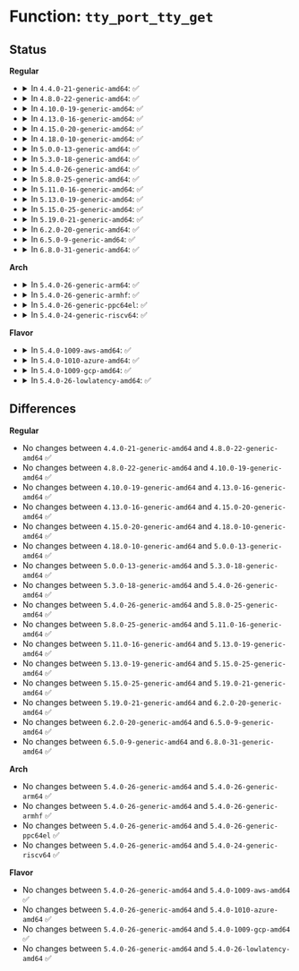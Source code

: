 # Function: <code>tty_port_tty_get</code>

## Status
<b>Regular</b>
<ul>
<li>
<details>
<summary>In <code>4.4.0-21-generic-amd64</code>: ✅</summary>

```c
struct tty_struct * tty_port_tty_get(struct tty_port * port)
```

```json
{
  "name": "tty_port_tty_get",
  "collision_type": "Unique Global",
  "inline_type": "No",
  "funcs": [
    {
      "addr": 18446744071584004704,
      "name": "tty_port_tty_get",
      "external": true,
      "loc": "drivers/tty/tty_port.c:169",
      "file": "drivers/tty/tty_port.c",
      "inline": "seen, unknown",
      "caller_inline": [],
      "caller_func": [
        "drivers/tty/tty_port.c:tty_port_tty_hangup",
        "drivers/tty/tty_port.c:tty_port_tty_wakeup",
        "drivers/tty/hvc/hvc_console.c:hvc_set_winsz",
        "drivers/tty/hvc/hvc_console.c:hvc_remove",
        "drivers/tty/hvc/hvc_console.c:hvc_poll",
        "drivers/tty/serial/serial_core.c:uart_remove_one_port"
      ]
    }
  ],
  "symbols": [
    {
      "addr": 18446744071584004704,
      "name": "tty_port_tty_get",
      "section": ".text",
      "bind": "STB_GLOBAL",
      "size": 130
    }
  ]
}
```
</details>
</li>
<li>
<details>
<summary>In <code>4.8.0-22-generic-amd64</code>: ✅</summary>

```c
struct tty_struct * tty_port_tty_get(struct tty_port * port)
```

```json
{
  "name": "tty_port_tty_get",
  "collision_type": "Unique Global",
  "inline_type": "No",
  "funcs": [
    {
      "addr": 18446744071584336224,
      "name": "tty_port_tty_get",
      "external": true,
      "loc": "drivers/tty/tty_port.c:169",
      "file": "drivers/tty/tty_port.c",
      "inline": "seen, unknown",
      "caller_inline": [],
      "caller_func": [
        "drivers/tty/tty_port.c:tty_port_tty_wakeup",
        "drivers/tty/tty_port.c:tty_port_tty_hangup",
        "drivers/tty/hvc/hvc_console.c:hvc_remove",
        "drivers/tty/hvc/hvc_console.c:hvc_poll",
        "drivers/tty/hvc/hvc_console.c:hvc_set_winsz",
        "drivers/tty/serial/serial_core.c:uart_remove_one_port"
      ]
    }
  ],
  "symbols": [
    {
      "addr": 18446744071584336224,
      "name": "tty_port_tty_get",
      "section": ".text",
      "bind": "STB_GLOBAL",
      "size": 130
    }
  ]
}
```
</details>
</li>
<li>
<details>
<summary>In <code>4.10.0-19-generic-amd64</code>: ✅</summary>

```c
struct tty_struct * tty_port_tty_get(struct tty_port * port)
```

```json
{
  "name": "tty_port_tty_get",
  "collision_type": "Unique Global",
  "inline_type": "No",
  "funcs": [
    {
      "addr": 18446744071584518064,
      "name": "tty_port_tty_get",
      "external": true,
      "loc": "drivers/tty/tty_port.c:169",
      "file": "drivers/tty/tty_port.c",
      "inline": "seen, unknown",
      "caller_inline": [],
      "caller_func": [
        "drivers/tty/tty_port.c:tty_port_tty_wakeup",
        "drivers/tty/tty_port.c:tty_port_tty_hangup",
        "drivers/tty/hvc/hvc_console.c:hvc_remove",
        "drivers/tty/hvc/hvc_console.c:hvc_poll",
        "drivers/tty/hvc/hvc_console.c:hvc_set_winsz",
        "drivers/tty/serial/serial_core.c:uart_remove_one_port"
      ]
    }
  ],
  "symbols": [
    {
      "addr": 18446744071584518064,
      "name": "tty_port_tty_get",
      "section": ".text",
      "bind": "STB_GLOBAL",
      "size": 130
    }
  ]
}
```
</details>
</li>
<li>
<details>
<summary>In <code>4.13.0-16-generic-amd64</code>: ✅</summary>

```c
struct tty_struct * tty_port_tty_get(struct tty_port * port)
```

```json
{
  "name": "tty_port_tty_get",
  "collision_type": "Unique Global",
  "inline_type": "No",
  "funcs": [
    {
      "addr": 18446744071584594304,
      "name": "tty_port_tty_get",
      "external": true,
      "loc": "drivers/tty/tty_port.c:282",
      "file": "drivers/tty/tty_port.c",
      "inline": "seen, unknown",
      "caller_inline": [],
      "caller_func": [
        "drivers/tty/tty_port.c:tty_port_tty_hangup",
        "drivers/tty/tty_port.c:tty_port_default_wakeup",
        "drivers/tty/hvc/hvc_console.c:hvc_remove",
        "drivers/tty/hvc/hvc_console.c:hvc_poll",
        "drivers/tty/hvc/hvc_console.c:hvc_set_winsz",
        "drivers/tty/serial/serial_core.c:uart_remove_one_port"
      ]
    }
  ],
  "symbols": [
    {
      "addr": 18446744071584594304,
      "name": "tty_port_tty_get",
      "section": ".text",
      "bind": "STB_GLOBAL",
      "size": 65
    }
  ]
}
```
</details>
</li>
<li>
<details>
<summary>In <code>4.15.0-20-generic-amd64</code>: ✅</summary>

```c
struct tty_struct * tty_port_tty_get(struct tty_port * port)
```

```json
{
  "name": "tty_port_tty_get",
  "collision_type": "Unique Global",
  "inline_type": "No",
  "funcs": [
    {
      "addr": 18446744071585009888,
      "name": "tty_port_tty_get",
      "external": true,
      "loc": "drivers/tty/tty_port.c:283",
      "file": "drivers/tty/tty_port.c",
      "inline": "seen, unknown",
      "caller_inline": [],
      "caller_func": [
        "drivers/tty/tty_port.c:tty_port_tty_hangup",
        "drivers/tty/tty_port.c:tty_port_default_wakeup",
        "drivers/tty/hvc/hvc_console.c:hvc_remove",
        "drivers/tty/hvc/hvc_console.c:hvc_poll",
        "drivers/tty/hvc/hvc_console.c:hvc_set_winsz",
        "drivers/tty/serial/serial_core.c:uart_remove_one_port",
        "drivers/tty/serdev/serdev-ttyport.c:ttyport_write_wakeup"
      ]
    }
  ],
  "symbols": [
    {
      "addr": 18446744071585009888,
      "name": "tty_port_tty_get",
      "section": ".text",
      "bind": "STB_GLOBAL",
      "size": 71
    }
  ]
}
```
</details>
</li>
<li>
<details>
<summary>In <code>4.18.0-10-generic-amd64</code>: ✅</summary>

```c
struct tty_struct * tty_port_tty_get(struct tty_port * port)
```

```json
{
  "name": "tty_port_tty_get",
  "collision_type": "Unique Global",
  "inline_type": "No",
  "funcs": [
    {
      "addr": 18446744071585244016,
      "name": "tty_port_tty_get",
      "external": true,
      "loc": "drivers/tty/tty_port.c:283",
      "file": "drivers/tty/tty_port.c",
      "inline": "seen, unknown",
      "caller_inline": [],
      "caller_func": [
        "drivers/tty/tty_port.c:tty_port_tty_hangup",
        "drivers/tty/tty_port.c:tty_port_default_wakeup",
        "drivers/tty/hvc/hvc_console.c:hvc_remove",
        "drivers/tty/hvc/hvc_console.c:hvc_poll",
        "drivers/tty/hvc/hvc_console.c:hvc_set_winsz",
        "drivers/tty/serial/serial_core.c:uart_remove_one_port",
        "drivers/tty/serdev/serdev-ttyport.c:ttyport_write_wakeup"
      ]
    }
  ],
  "symbols": [
    {
      "addr": 18446744071585244016,
      "name": "tty_port_tty_get",
      "section": ".text",
      "bind": "STB_GLOBAL",
      "size": 71
    }
  ]
}
```
</details>
</li>
<li>
<details>
<summary>In <code>5.0.0-13-generic-amd64</code>: ✅</summary>

```c
struct tty_struct * tty_port_tty_get(struct tty_port * port)
```

```json
{
  "name": "tty_port_tty_get",
  "collision_type": "Unique Global",
  "inline_type": "No",
  "funcs": [
    {
      "addr": 18446744071585363440,
      "name": "tty_port_tty_get",
      "external": true,
      "loc": "drivers/tty/tty_port.c:282",
      "file": "drivers/tty/tty_port.c",
      "inline": "seen, unknown",
      "caller_inline": [],
      "caller_func": [
        "drivers/tty/tty_port.c:tty_port_tty_hangup",
        "drivers/tty/tty_port.c:tty_port_default_wakeup",
        "drivers/tty/hvc/hvc_console.c:hvc_remove",
        "drivers/tty/hvc/hvc_console.c:__hvc_poll",
        "drivers/tty/hvc/hvc_console.c:hvc_set_winsz",
        "drivers/tty/serial/serial_core.c:uart_remove_one_port",
        "drivers/tty/serdev/serdev-ttyport.c:ttyport_write_wakeup"
      ]
    }
  ],
  "symbols": [
    {
      "addr": 18446744071585363440,
      "name": "tty_port_tty_get",
      "section": ".text",
      "bind": "STB_GLOBAL",
      "size": 71
    }
  ]
}
```
</details>
</li>
<li>
<details>
<summary>In <code>5.3.0-18-generic-amd64</code>: ✅</summary>

```c
struct tty_struct * tty_port_tty_get(struct tty_port * port)
```

```json
{
  "name": "tty_port_tty_get",
  "collision_type": "Unique Global",
  "inline_type": "No",
  "funcs": [
    {
      "addr": 18446744071585577088,
      "name": "tty_port_tty_get",
      "external": true,
      "loc": "drivers/tty/tty_port.c:282",
      "file": "drivers/tty/tty_port.c",
      "inline": "seen, unknown",
      "caller_inline": [],
      "caller_func": [
        "drivers/tty/tty_port.c:tty_port_tty_hangup",
        "drivers/tty/tty_port.c:tty_port_default_wakeup",
        "drivers/tty/hvc/hvc_console.c:hvc_remove",
        "drivers/tty/hvc/hvc_console.c:__hvc_poll",
        "drivers/tty/hvc/hvc_console.c:hvc_set_winsz",
        "drivers/tty/serial/serial_core.c:uart_remove_one_port",
        "drivers/tty/serdev/serdev-ttyport.c:ttyport_write_wakeup"
      ]
    }
  ],
  "symbols": [
    {
      "addr": 18446744071585577088,
      "name": "tty_port_tty_get",
      "section": ".text",
      "bind": "STB_GLOBAL",
      "size": 77
    }
  ]
}
```
</details>
</li>
<li>
<details>
<summary>In <code>5.4.0-26-generic-amd64</code>: ✅</summary>

```c
struct tty_struct * tty_port_tty_get(struct tty_port * port)
```

```json
{
  "name": "tty_port_tty_get",
  "collision_type": "Unique Global",
  "inline_type": "No",
  "funcs": [
    {
      "addr": 18446744071585718048,
      "name": "tty_port_tty_get",
      "external": true,
      "loc": "drivers/tty/tty_port.c:283",
      "file": "drivers/tty/tty_port.c",
      "inline": "seen, unknown",
      "caller_inline": [],
      "caller_func": [
        "drivers/tty/tty_port.c:tty_port_tty_hangup",
        "drivers/tty/tty_port.c:tty_port_default_wakeup",
        "drivers/tty/hvc/hvc_console.c:hvc_remove",
        "drivers/tty/hvc/hvc_console.c:__hvc_poll",
        "drivers/tty/hvc/hvc_console.c:hvc_set_winsz",
        "drivers/tty/serial/serial_core.c:uart_remove_one_port",
        "drivers/tty/serdev/serdev-ttyport.c:ttyport_write_wakeup"
      ]
    }
  ],
  "symbols": [
    {
      "addr": 18446744071585718048,
      "name": "tty_port_tty_get",
      "section": ".text",
      "bind": "STB_GLOBAL",
      "size": 77
    }
  ]
}
```
</details>
</li>
<li>
<details>
<summary>In <code>5.8.0-25-generic-amd64</code>: ✅</summary>

```c
struct tty_struct * tty_port_tty_get(struct tty_port * port)
```

```json
{
  "name": "tty_port_tty_get",
  "collision_type": "Unique Global",
  "inline_type": "No",
  "funcs": [
    {
      "addr": 18446744071586445872,
      "name": "tty_port_tty_get",
      "external": true,
      "loc": "drivers/tty/tty_port.c:283",
      "file": "drivers/tty/tty_port.c",
      "inline": "seen, unknown",
      "caller_inline": [],
      "caller_func": [
        "drivers/tty/tty_port.c:tty_port_tty_hangup",
        "drivers/tty/tty_port.c:tty_port_default_wakeup",
        "drivers/tty/hvc/hvc_console.c:hvc_remove",
        "drivers/tty/hvc/hvc_console.c:__hvc_poll",
        "drivers/tty/hvc/hvc_console.c:hvc_set_winsz",
        "drivers/tty/serial/serial_core.c:uart_remove_one_port",
        "drivers/tty/serdev/serdev-ttyport.c:ttyport_write_wakeup"
      ]
    }
  ],
  "symbols": [
    {
      "addr": 18446744071586445872,
      "name": "tty_port_tty_get",
      "section": ".text",
      "bind": "STB_GLOBAL",
      "size": 123
    }
  ]
}
```
</details>
</li>
<li>
<details>
<summary>In <code>5.11.0-16-generic-amd64</code>: ✅</summary>

```c
struct tty_struct * tty_port_tty_get(struct tty_port * port)
```

```json
{
  "name": "tty_port_tty_get",
  "collision_type": "Unique Global",
  "inline_type": "No",
  "funcs": [
    {
      "addr": 18446744071586560176,
      "name": "tty_port_tty_get",
      "external": true,
      "loc": "drivers/tty/tty_port.c:283",
      "file": "drivers/tty/tty_port.c",
      "inline": "seen, unknown",
      "caller_inline": [],
      "caller_func": [
        "drivers/tty/tty_port.c:tty_port_tty_hangup",
        "drivers/tty/tty_port.c:tty_port_default_wakeup",
        "drivers/tty/hvc/hvc_console.c:hvc_remove",
        "drivers/tty/hvc/hvc_console.c:__hvc_poll",
        "drivers/tty/hvc/hvc_console.c:hvc_set_winsz",
        "drivers/tty/serial/serial_core.c:uart_remove_one_port",
        "drivers/tty/serdev/serdev-ttyport.c:ttyport_write_wakeup"
      ]
    }
  ],
  "symbols": [
    {
      "addr": 18446744071586560176,
      "name": "tty_port_tty_get",
      "section": ".text",
      "bind": "STB_GLOBAL",
      "size": 123
    }
  ]
}
```
</details>
</li>
<li>
<details>
<summary>In <code>5.13.0-19-generic-amd64</code>: ✅</summary>

```c
struct tty_struct * tty_port_tty_get(struct tty_port * port)
```

```json
{
  "name": "tty_port_tty_get",
  "collision_type": "Unique Global",
  "inline_type": "No",
  "funcs": [
    {
      "addr": 18446744071586445136,
      "name": "tty_port_tty_get",
      "external": true,
      "loc": "drivers/tty/tty_port.c:284",
      "file": "drivers/tty/tty_port.c",
      "inline": "seen, unknown",
      "caller_inline": [],
      "caller_func": [
        "drivers/tty/tty_port.c:tty_port_tty_hangup",
        "drivers/tty/tty_port.c:tty_port_default_wakeup",
        "drivers/tty/hvc/hvc_console.c:hvc_remove",
        "drivers/tty/hvc/hvc_console.c:__hvc_poll",
        "drivers/tty/hvc/hvc_console.c:hvc_set_winsz",
        "drivers/tty/serial/serial_core.c:uart_remove_one_port",
        "drivers/tty/serdev/serdev-ttyport.c:ttyport_write_wakeup"
      ]
    }
  ],
  "symbols": [
    {
      "addr": 18446744071586445136,
      "name": "tty_port_tty_get",
      "section": ".text",
      "bind": "STB_GLOBAL",
      "size": 123
    }
  ]
}
```
</details>
</li>
<li>
<details>
<summary>In <code>5.15.0-25-generic-amd64</code>: ✅</summary>

```c
struct tty_struct * tty_port_tty_get(struct tty_port * port)
```

```json
{
  "name": "tty_port_tty_get",
  "collision_type": "Unique Global",
  "inline_type": "No",
  "funcs": [
    {
      "addr": 18446744071586971568,
      "name": "tty_port_tty_get",
      "external": true,
      "loc": "drivers/tty/tty_port.c:284",
      "file": "drivers/tty/tty_port.c",
      "inline": "seen, unknown",
      "caller_inline": [],
      "caller_func": [
        "drivers/tty/tty_port.c:tty_port_tty_hangup",
        "drivers/tty/tty_port.c:tty_port_default_wakeup",
        "drivers/tty/hvc/hvc_console.c:hvc_remove",
        "drivers/tty/hvc/hvc_console.c:__hvc_poll",
        "drivers/tty/hvc/hvc_console.c:hvc_set_winsz",
        "drivers/tty/serial/serial_core.c:uart_remove_one_port",
        "drivers/tty/serial/8250/8250_port.c:serial8250_update_uartclk",
        "drivers/tty/serdev/serdev-ttyport.c:ttyport_write_wakeup"
      ]
    }
  ],
  "symbols": [
    {
      "addr": 18446744071586971568,
      "name": "tty_port_tty_get",
      "section": ".text",
      "bind": "STB_GLOBAL",
      "size": 123
    }
  ]
}
```
</details>
</li>
<li>
<details>
<summary>In <code>5.19.0-21-generic-amd64</code>: ✅</summary>

```c
struct tty_struct * tty_port_tty_get(struct tty_port * port)
```

```json
{
  "name": "tty_port_tty_get",
  "collision_type": "Unique Global",
  "inline_type": "No",
  "funcs": [
    {
      "addr": 18446744071588267760,
      "name": "tty_port_tty_get",
      "external": true,
      "loc": "drivers/tty/tty_port.c:301",
      "file": "drivers/tty/tty_port.c",
      "inline": "seen, unknown",
      "caller_inline": [],
      "caller_func": [
        "drivers/tty/tty_port.c:tty_port_tty_hangup",
        "drivers/tty/tty_port.c:tty_port_default_wakeup",
        "drivers/tty/hvc/hvc_console.c:hvc_remove",
        "drivers/tty/hvc/hvc_console.c:__hvc_poll",
        "drivers/tty/hvc/hvc_console.c:__hvc_poll",
        "drivers/tty/hvc/hvc_console.c:hvc_set_winsz",
        "drivers/tty/serial/serial_core.c:uart_remove_one_port",
        "drivers/tty/serial/8250/8250_port.c:serial8250_update_uartclk",
        "drivers/tty/serdev/serdev-ttyport.c:ttyport_write_wakeup"
      ]
    }
  ],
  "symbols": [
    {
      "addr": 18446744071588267760,
      "name": "tty_port_tty_get",
      "section": ".text",
      "bind": "STB_GLOBAL",
      "size": 127
    }
  ]
}
```
</details>
</li>
<li>
<details>
<summary>In <code>6.2.0-20-generic-amd64</code>: ✅</summary>

```c
struct tty_struct * tty_port_tty_get(struct tty_port * port)
```

```json
{
  "name": "tty_port_tty_get",
  "collision_type": "Unique Global",
  "inline_type": "No",
  "funcs": [
    {
      "addr": 18446744071589682480,
      "name": "tty_port_tty_get",
      "external": true,
      "loc": "drivers/tty/tty_port.c:322",
      "file": "drivers/tty/tty_port.c",
      "inline": "seen, unknown",
      "caller_inline": [],
      "caller_func": [
        "drivers/tty/tty_port.c:tty_port_tty_hangup",
        "drivers/tty/tty_port.c:tty_port_default_wakeup",
        "drivers/tty/hvc/hvc_console.c:hvc_remove",
        "drivers/tty/hvc/hvc_console.c:__hvc_poll",
        "drivers/tty/hvc/hvc_console.c:__hvc_poll",
        "drivers/tty/hvc/hvc_console.c:hvc_set_winsz",
        "drivers/tty/serial/serial_core.c:uart_remove_one_port",
        "drivers/tty/serial/8250/8250_port.c:serial8250_update_uartclk",
        "drivers/tty/serdev/serdev-ttyport.c:ttyport_write_wakeup"
      ]
    }
  ],
  "symbols": [
    {
      "addr": 18446744071589682480,
      "name": "tty_port_tty_get",
      "section": ".text",
      "bind": "STB_GLOBAL",
      "size": 128
    }
  ]
}
```
</details>
</li>
<li>
<details>
<summary>In <code>6.5.0-9-generic-amd64</code>: ✅</summary>

```c
struct tty_struct * tty_port_tty_get(struct tty_port * port)
```

```json
{
  "name": "tty_port_tty_get",
  "collision_type": "Unique Global",
  "inline_type": "No",
  "funcs": [
    {
      "addr": 18446744071589987088,
      "name": "tty_port_tty_get",
      "external": true,
      "loc": "drivers/tty/tty_port.c:322",
      "file": "drivers/tty/tty_port.c",
      "inline": "seen, unknown",
      "caller_inline": [],
      "caller_func": [
        "drivers/tty/tty_port.c:tty_port_tty_hangup",
        "drivers/tty/tty_port.c:tty_port_default_wakeup",
        "drivers/tty/hvc/hvc_console.c:hvc_remove",
        "drivers/tty/hvc/hvc_console.c:__hvc_poll",
        "drivers/tty/hvc/hvc_console.c:__hvc_poll",
        "drivers/tty/hvc/hvc_console.c:hvc_set_winsz",
        "drivers/tty/serial/serial_core.c:serial_core_remove_one_port",
        "drivers/tty/serial/8250/8250_port.c:serial8250_update_uartclk",
        "drivers/tty/serdev/serdev-ttyport.c:ttyport_write_wakeup"
      ]
    }
  ],
  "symbols": [
    {
      "addr": 18446744071589987088,
      "name": "tty_port_tty_get",
      "section": ".text",
      "bind": "STB_GLOBAL",
      "size": 128
    }
  ]
}
```
</details>
</li>
<li>
<details>
<summary>In <code>6.8.0-31-generic-amd64</code>: ✅</summary>

```c
struct tty_struct * tty_port_tty_get(struct tty_port * port)
```

```json
{
  "name": "tty_port_tty_get",
  "collision_type": "Unique Global",
  "inline_type": "No",
  "funcs": [
    {
      "addr": 18446744071590325600,
      "name": "tty_port_tty_get",
      "external": true,
      "loc": "drivers/tty/tty_port.c:322",
      "file": "drivers/tty/tty_port.c",
      "inline": "seen, unknown",
      "caller_inline": [],
      "caller_func": [
        "drivers/tty/tty_port.c:tty_port_tty_hangup",
        "drivers/tty/tty_port.c:tty_port_default_wakeup",
        "drivers/tty/hvc/hvc_console.c:hvc_remove",
        "drivers/tty/hvc/hvc_console.c:__hvc_poll",
        "drivers/tty/hvc/hvc_console.c:__hvc_poll",
        "drivers/tty/hvc/hvc_console.c:hvc_set_winsz",
        "drivers/tty/serial/serial_core.c:serial_core_remove_one_port",
        "drivers/tty/serial/8250/8250_port.c:serial8250_update_uartclk",
        "drivers/tty/serdev/serdev-ttyport.c:ttyport_write_wakeup"
      ]
    }
  ],
  "symbols": [
    {
      "addr": 18446744071590325600,
      "name": "tty_port_tty_get",
      "section": ".text",
      "bind": "STB_GLOBAL",
      "size": 128
    }
  ]
}
```
</details>
</li>
</ul>
<b>Arch</b>
<ul>
<li>
<details>
<summary>In <code>5.4.0-26-generic-arm64</code>: ✅</summary>

```c
struct tty_struct * tty_port_tty_get(struct tty_port * port)
```

```json
{
  "name": "tty_port_tty_get",
  "collision_type": "Unique Global",
  "inline_type": "No",
  "funcs": [
    {
      "addr": 18446603336498406152,
      "name": "tty_port_tty_get",
      "external": true,
      "loc": "drivers/tty/tty_port.c:283",
      "file": "drivers/tty/tty_port.c",
      "inline": "seen, unknown",
      "caller_inline": [],
      "caller_func": [
        "drivers/tty/tty_port.c:tty_port_tty_hangup",
        "drivers/tty/tty_port.c:tty_port_default_wakeup",
        "drivers/tty/hvc/hvc_console.c:hvc_remove",
        "drivers/tty/hvc/hvc_console.c:__hvc_poll",
        "drivers/tty/hvc/hvc_console.c:hvc_set_winsz",
        "drivers/tty/serial/serial_core.c:uart_remove_one_port",
        "drivers/tty/serdev/serdev-ttyport.c:ttyport_write_wakeup"
      ]
    }
  ],
  "symbols": [
    {
      "addr": 18446603336498406152,
      "name": "tty_port_tty_get",
      "section": ".text",
      "bind": "STB_GLOBAL",
      "size": 184
    }
  ]
}
```
</details>
</li>
<li>
<details>
<summary>In <code>5.4.0-26-generic-armhf</code>: ✅</summary>

```c
struct tty_struct * tty_port_tty_get(struct tty_port * port)
```

```json
{
  "name": "tty_port_tty_get",
  "collision_type": "Unique Global",
  "inline_type": "No",
  "funcs": [
    {
      "addr": 3231079452,
      "name": "tty_port_tty_get",
      "external": true,
      "loc": "drivers/tty/tty_port.c:283",
      "file": "drivers/tty/tty_port.c",
      "inline": "seen, unknown",
      "caller_inline": [],
      "caller_func": [
        "drivers/tty/tty_port.c:tty_port_tty_hangup",
        "drivers/tty/tty_port.c:tty_port_default_wakeup",
        "drivers/tty/hvc/hvc_console.c:hvc_remove",
        "drivers/tty/hvc/hvc_console.c:__hvc_poll",
        "drivers/tty/hvc/hvc_console.c:hvc_set_winsz",
        "drivers/tty/serial/serial_core.c:uart_remove_one_port",
        "drivers/tty/serdev/serdev-ttyport.c:ttyport_write_wakeup"
      ]
    }
  ],
  "symbols": [
    {
      "addr": 3231079452,
      "name": "tty_port_tty_get",
      "section": ".text",
      "bind": "STB_GLOBAL",
      "size": 80
    }
  ]
}
```
</details>
</li>
<li>
<details>
<summary>In <code>5.4.0-26-generic-ppc64el</code>: ✅</summary>

```c
struct tty_struct * tty_port_tty_get(struct tty_port * port)
```

```json
{
  "name": "tty_port_tty_get",
  "collision_type": "Unique Global",
  "inline_type": "No",
  "funcs": [
    {
      "addr": 13835058055291588400,
      "name": "tty_port_tty_get",
      "external": true,
      "loc": "drivers/tty/tty_port.c:283",
      "file": "drivers/tty/tty_port.c",
      "inline": "seen, unknown",
      "caller_inline": [],
      "caller_func": [
        "drivers/tty/tty_port.c:tty_port_tty_hangup",
        "drivers/tty/tty_port.c:tty_port_default_wakeup",
        "drivers/tty/hvc/hvsi_lib.c:hvsilib_open",
        "drivers/tty/hvc/hvsi.c:hvsi_interrupt",
        "drivers/tty/hvc/hvc_console.c:hvc_remove",
        "drivers/tty/hvc/hvc_console.c:__hvc_poll",
        "drivers/tty/hvc/hvc_console.c:__hvc_poll",
        "drivers/tty/hvc/hvc_console.c:hvc_set_winsz",
        "drivers/tty/serial/serial_core.c:uart_remove_one_port",
        "drivers/tty/serdev/serdev-ttyport.c:ttyport_write_wakeup"
      ]
    }
  ],
  "symbols": [
    {
      "addr": 13835058055291588400,
      "name": "tty_port_tty_get",
      "section": ".text",
      "bind": "STB_GLOBAL",
      "size": 132
    }
  ]
}
```
</details>
</li>
<li>
<details>
<summary>In <code>5.4.0-24-generic-riscv64</code>: ✅</summary>

```c
struct tty_struct * tty_port_tty_get(struct tty_port * port)
```

```json
{
  "name": "tty_port_tty_get",
  "collision_type": "Unique Global",
  "inline_type": "No",
  "funcs": [
    {
      "addr": 18446743936276064368,
      "name": "tty_port_tty_get",
      "external": true,
      "loc": "drivers/tty/tty_port.c:283",
      "file": "drivers/tty/tty_port.c",
      "inline": "seen, unknown",
      "caller_inline": [],
      "caller_func": [
        "drivers/tty/tty_port.c:tty_port_tty_hangup",
        "drivers/tty/tty_port.c:tty_port_default_wakeup",
        "drivers/tty/hvc/hvc_console.c:hvc_remove",
        "drivers/tty/hvc/hvc_console.c:__hvc_poll",
        "drivers/tty/hvc/hvc_console.c:__hvc_poll",
        "drivers/tty/hvc/hvc_console.c:hvc_set_winsz",
        "drivers/tty/serial/serial_core.c:uart_remove_one_port",
        "drivers/tty/serdev/serdev-ttyport.c:ttyport_write_wakeup"
      ]
    }
  ],
  "symbols": [
    {
      "addr": 18446743936276064368,
      "name": "tty_port_tty_get",
      "section": ".text",
      "bind": "STB_GLOBAL",
      "size": 78
    }
  ]
}
```
</details>
</li>
</ul>
<b>Flavor</b>
<ul>
<li>
<details>
<summary>In <code>5.4.0-1009-aws-amd64</code>: ✅</summary>

```c
struct tty_struct * tty_port_tty_get(struct tty_port * port)
```

```json
{
  "name": "tty_port_tty_get",
  "collision_type": "Unique Global",
  "inline_type": "No",
  "funcs": [
    {
      "addr": 18446744071585479072,
      "name": "tty_port_tty_get",
      "external": true,
      "loc": "drivers/tty/tty_port.c:283",
      "file": "drivers/tty/tty_port.c",
      "inline": "seen, unknown",
      "caller_inline": [],
      "caller_func": [
        "drivers/tty/tty_port.c:tty_port_tty_hangup",
        "drivers/tty/tty_port.c:tty_port_default_wakeup",
        "drivers/tty/hvc/hvc_console.c:hvc_remove",
        "drivers/tty/hvc/hvc_console.c:__hvc_poll",
        "drivers/tty/hvc/hvc_console.c:hvc_set_winsz",
        "drivers/tty/serial/serial_core.c:uart_remove_one_port",
        "drivers/tty/serdev/serdev-ttyport.c:ttyport_write_wakeup"
      ]
    }
  ],
  "symbols": [
    {
      "addr": 18446744071585479072,
      "name": "tty_port_tty_get",
      "section": ".text",
      "bind": "STB_GLOBAL",
      "size": 77
    }
  ]
}
```
</details>
</li>
<li>
<details>
<summary>In <code>5.4.0-1010-azure-amd64</code>: ✅</summary>

```c
struct tty_struct * tty_port_tty_get(struct tty_port * port)
```

```json
{
  "name": "tty_port_tty_get",
  "collision_type": "Unique Global",
  "inline_type": "No",
  "funcs": [
    {
      "addr": 18446744071585348992,
      "name": "tty_port_tty_get",
      "external": true,
      "loc": "drivers/tty/tty_port.c:283",
      "file": "drivers/tty/tty_port.c",
      "inline": "seen, unknown",
      "caller_inline": [],
      "caller_func": [
        "drivers/tty/tty_port.c:tty_port_tty_hangup",
        "drivers/tty/tty_port.c:tty_port_default_wakeup",
        "drivers/tty/hvc/hvc_console.c:hvc_remove",
        "drivers/tty/hvc/hvc_console.c:__hvc_poll",
        "drivers/tty/hvc/hvc_console.c:hvc_set_winsz",
        "drivers/tty/serial/serial_core.c:uart_remove_one_port"
      ]
    }
  ],
  "symbols": [
    {
      "addr": 18446744071585348992,
      "name": "tty_port_tty_get",
      "section": ".text",
      "bind": "STB_GLOBAL",
      "size": 77
    }
  ]
}
```
</details>
</li>
<li>
<details>
<summary>In <code>5.4.0-1009-gcp-amd64</code>: ✅</summary>

```c
struct tty_struct * tty_port_tty_get(struct tty_port * port)
```

```json
{
  "name": "tty_port_tty_get",
  "collision_type": "Unique Global",
  "inline_type": "No",
  "funcs": [
    {
      "addr": 18446744071585668448,
      "name": "tty_port_tty_get",
      "external": true,
      "loc": "drivers/tty/tty_port.c:283",
      "file": "drivers/tty/tty_port.c",
      "inline": "seen, unknown",
      "caller_inline": [],
      "caller_func": [
        "drivers/tty/tty_port.c:tty_port_tty_hangup",
        "drivers/tty/tty_port.c:tty_port_default_wakeup",
        "drivers/tty/hvc/hvc_console.c:hvc_remove",
        "drivers/tty/hvc/hvc_console.c:__hvc_poll",
        "drivers/tty/hvc/hvc_console.c:hvc_set_winsz",
        "drivers/tty/serial/serial_core.c:uart_remove_one_port",
        "drivers/tty/serdev/serdev-ttyport.c:ttyport_write_wakeup"
      ]
    }
  ],
  "symbols": [
    {
      "addr": 18446744071585668448,
      "name": "tty_port_tty_get",
      "section": ".text",
      "bind": "STB_GLOBAL",
      "size": 77
    }
  ]
}
```
</details>
</li>
<li>
<details>
<summary>In <code>5.4.0-26-lowlatency-amd64</code>: ✅</summary>

```c
struct tty_struct * tty_port_tty_get(struct tty_port * port)
```

```json
{
  "name": "tty_port_tty_get",
  "collision_type": "Unique Global",
  "inline_type": "No",
  "funcs": [
    {
      "addr": 18446744071585776544,
      "name": "tty_port_tty_get",
      "external": true,
      "loc": "drivers/tty/tty_port.c:283",
      "file": "drivers/tty/tty_port.c",
      "inline": "seen, unknown",
      "caller_inline": [],
      "caller_func": [
        "drivers/tty/tty_port.c:tty_port_tty_hangup",
        "drivers/tty/tty_port.c:tty_port_default_wakeup",
        "drivers/tty/hvc/hvc_console.c:hvc_remove",
        "drivers/tty/hvc/hvc_console.c:__hvc_poll",
        "drivers/tty/hvc/hvc_console.c:hvc_set_winsz",
        "drivers/tty/serial/serial_core.c:uart_remove_one_port",
        "drivers/tty/serdev/serdev-ttyport.c:ttyport_write_wakeup"
      ]
    }
  ],
  "symbols": [
    {
      "addr": 18446744071585776544,
      "name": "tty_port_tty_get",
      "section": ".text",
      "bind": "STB_GLOBAL",
      "size": 77
    }
  ]
}
```
</details>
</li>
</ul>

## Differences
<b>Regular</b>
<ul>
<li>
No changes between <code>4.4.0-21-generic-amd64</code> and <code>4.8.0-22-generic-amd64</code> ✅
</li>
<li>
No changes between <code>4.8.0-22-generic-amd64</code> and <code>4.10.0-19-generic-amd64</code> ✅
</li>
<li>
No changes between <code>4.10.0-19-generic-amd64</code> and <code>4.13.0-16-generic-amd64</code> ✅
</li>
<li>
No changes between <code>4.13.0-16-generic-amd64</code> and <code>4.15.0-20-generic-amd64</code> ✅
</li>
<li>
No changes between <code>4.15.0-20-generic-amd64</code> and <code>4.18.0-10-generic-amd64</code> ✅
</li>
<li>
No changes between <code>4.18.0-10-generic-amd64</code> and <code>5.0.0-13-generic-amd64</code> ✅
</li>
<li>
No changes between <code>5.0.0-13-generic-amd64</code> and <code>5.3.0-18-generic-amd64</code> ✅
</li>
<li>
No changes between <code>5.3.0-18-generic-amd64</code> and <code>5.4.0-26-generic-amd64</code> ✅
</li>
<li>
No changes between <code>5.4.0-26-generic-amd64</code> and <code>5.8.0-25-generic-amd64</code> ✅
</li>
<li>
No changes between <code>5.8.0-25-generic-amd64</code> and <code>5.11.0-16-generic-amd64</code> ✅
</li>
<li>
No changes between <code>5.11.0-16-generic-amd64</code> and <code>5.13.0-19-generic-amd64</code> ✅
</li>
<li>
No changes between <code>5.13.0-19-generic-amd64</code> and <code>5.15.0-25-generic-amd64</code> ✅
</li>
<li>
No changes between <code>5.15.0-25-generic-amd64</code> and <code>5.19.0-21-generic-amd64</code> ✅
</li>
<li>
No changes between <code>5.19.0-21-generic-amd64</code> and <code>6.2.0-20-generic-amd64</code> ✅
</li>
<li>
No changes between <code>6.2.0-20-generic-amd64</code> and <code>6.5.0-9-generic-amd64</code> ✅
</li>
<li>
No changes between <code>6.5.0-9-generic-amd64</code> and <code>6.8.0-31-generic-amd64</code> ✅
</li>
</ul>
<b>Arch</b>
<ul>
<li>
No changes between <code>5.4.0-26-generic-amd64</code> and <code>5.4.0-26-generic-arm64</code> ✅
</li>
<li>
No changes between <code>5.4.0-26-generic-amd64</code> and <code>5.4.0-26-generic-armhf</code> ✅
</li>
<li>
No changes between <code>5.4.0-26-generic-amd64</code> and <code>5.4.0-26-generic-ppc64el</code> ✅
</li>
<li>
No changes between <code>5.4.0-26-generic-amd64</code> and <code>5.4.0-24-generic-riscv64</code> ✅
</li>
</ul>
<b>Flavor</b>
<ul>
<li>
No changes between <code>5.4.0-26-generic-amd64</code> and <code>5.4.0-1009-aws-amd64</code> ✅
</li>
<li>
No changes between <code>5.4.0-26-generic-amd64</code> and <code>5.4.0-1010-azure-amd64</code> ✅
</li>
<li>
No changes between <code>5.4.0-26-generic-amd64</code> and <code>5.4.0-1009-gcp-amd64</code> ✅
</li>
<li>
No changes between <code>5.4.0-26-generic-amd64</code> and <code>5.4.0-26-lowlatency-amd64</code> ✅
</li>
</ul>
